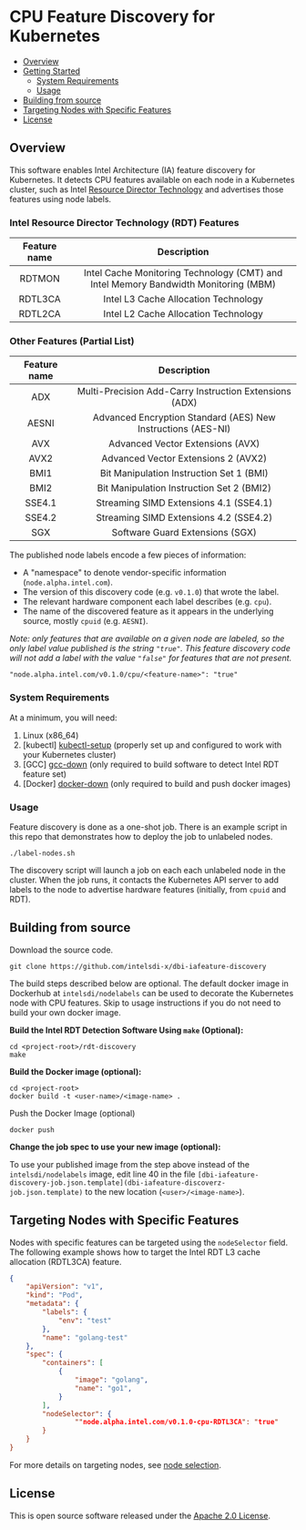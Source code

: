 # CPU Feature Discovery for Kubernetes

- [Overview](#overview)
- [Getting Started](#getting-started)
  * [System Requirements](#system-requirements)
  * [Usage](#usage)
- [Building from source](#building-from-source)
- [Targeting Nodes with Specific Features](#targeting-nodes-with-specific-features)
- [License](#license)

## Overview

This software enables Intel Architecture (IA) feature discovery for Kubernetes.
It detects CPU features available on each node in a Kubernetes cluster, such as
Intel [Resource Director Technology][intel-rdt] and advertises those
features using node labels.

### Intel Resource Director Technology (RDT) Features

| Feature name   | Description                                                                         |
| :------------: | :---------------------------------------------------------------------------------: |
| RDTMON         | Intel Cache Monitoring Technology (CMT) and Intel Memory Bandwidth Monitoring (MBM)
| RDTL3CA        | Intel L3 Cache Allocation Technology
| RDTL2CA        | Intel L2 Cache Allocation Technology

### Other Features (Partial List)

| Feature name   | Description                                                  |
| :------------: | :----------------------------------------------------------: |
| ADX            | Multi-Precision Add-Carry Instruction Extensions (ADX)
| AESNI          | Advanced Encryption Standard (AES) New Instructions (AES-NI)
| AVX            | Advanced Vector Extensions (AVX)
| AVX2           | Advanced Vector Extensions 2 (AVX2)
| BMI1           | Bit Manipulation Instruction Set 1 (BMI)
| BMI2           | Bit Manipulation Instruction Set 2 (BMI2)
| SSE4.1         | Streaming SIMD Extensions 4.1 (SSE4.1)
| SSE4.2         | Streaming SIMD Extensions 4.2 (SSE4.2)
| SGX            | Software Guard Extensions (SGX)

The published node labels encode a few pieces of information:

- A "namespace" to denote vendor-specific information
  (`node.alpha.intel.com`).
- The version of this discovery code (e.g. `v0.1.0`) that wrote the
  label.
- The relevant hardware component each label describes (e.g. `cpu`).
- The name of the discovered feature as it appears in the underlying
  source, mostly `cpuid` (e.g. `AESNI`).

_Note: only features that are available on a given node are labeled, so the
only label value published is the string `"true"`. This feature discovery code
will not add a label with the value `"false"` for features that are not
present._

```
"node.alpha.intel.com/v0.1.0/cpu/<feature-name>": "true"
```

### System Requirements

At a minimum, you will need:

1. Linux (x86_64)
1. [kubectl] [kubectl-setup] (properly set up and configured to work with your Kubernetes cluster)
1. [GCC] [gcc-down] (only required to build software to detect Intel RDT feature set)
1. [Docker] [docker-down] (only required to build and push docker images)

### Usage

Feature discovery is done as a one-shot job. There is an example script in this
repo that demonstrates how to deploy the job to unlabeled nodes.

```
./label-nodes.sh
```

The discovery script will launch a job on each each unlabeled node in the
cluster. When the job runs, it contacts the Kubernetes API server to add
labels to the node to advertise hardware features (initially, from `cpuid` and
RDT).

## Building from source

Download the source code.

```
git clone https://github.com/intelsdi-x/dbi-iafeature-discovery
```

The build steps described below are optional. The default docker image in
Dockerhub at `intelsdi/nodelabels` can be used to decorate the Kubernetes node
with CPU features. Skip to usage instructions if you do not need to build your
own docker image.

**Build the Intel RDT Detection Software Using `make` (Optional):**

```
cd <project-root>/rdt-discovery
make
```

**Build the Docker image (optional):**

```
cd <project-root>
docker build -t <user-name>/<image-name> .
```

Push the Docker Image (optional)

```
docker push
```

**Change the job spec to use your new image (optional):**

To use your published image from the step above instead of the
`intelsdi/nodelabels` image, edit line 40 in the file
`[dbi-iafeature-discovery-job.json.template](dbi-iafeature-discoverz-job.json.template)` to
the new location (`<user>/<image-name>`).

## Targeting Nodes with Specific Features

Nodes with specific features can be targeted using the `nodeSelector` field. The following example shows
how to target the Intel RDT L3 cache allocation (RDTL3CA) feature.

```json
{
    "apiVersion": "v1",
    "kind": "Pod",
    "metadata": {
        "labels": {
            "env": "test"
        },
        "name": "golang-test"
    },
    "spec": {
        "containers": [
            {
                "image": "golang",
                "name": "go1",
            }
        ],
        "nodeSelector": {
                ""node.alpha.intel.com/v0.1.0-cpu-RDTL3CA": "true"
        }
    }
}
```

For more details on targeting nodes, see [node selection][node-sel].


## License

This is open source software released under the [Apache 2.0 License](LICENSE).

<!-- Links -->
[intel-rdt]: http://www.intel.com/content/www/us/en/architecture-and-technology/resource-director-technology.html
[docker-down]: https://docs.docker.com/engine/installation/
[golang-down]: https://golang.org/dl/
[gcc-down]: https://gcc.gnu.org/
[kubectl-setup]: https://coreos.com/kubernetes/docs/latest/configure-kubectl.html
[balaji-github]: https://github.com/balajismaniam
[node-sel]: http://kubernetes.io/docs/user-guide/node-selection/ 
